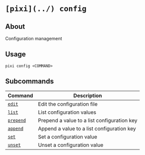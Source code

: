 # `[pixi](../) config`

## About

Configuration management

## Usage

```text
pixi config <COMMAND>

```

## Subcommands

| Command               | Description                                 |
| --------------------- | ------------------------------------------- |
| [`edit`](edit/)       | Edit the configuration file                 |
| [`list`](list/)       | List configuration values                   |
| [`prepend`](prepend/) | Prepend a value to a list configuration key |
| [`append`](append/)   | Append a value to a list configuration key  |
| [`set`](set/)         | Set a configuration value                   |
| [`unset`](unset/)     | Unset a configuration value                 |
